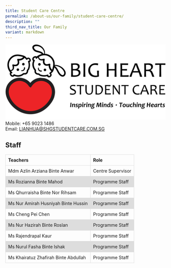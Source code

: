 ```yaml
---
title: Student Care Centre
permalink: /about-us/our-family/student-care-centre/
description: ""
third_nav_title: Our Family
variant: markdown
---
```

![](/images/About%20us/Student%20Care%20Centre/Lian%20Hua%20_SCC.png)
Mobile: +65 9023 1486  
Email: 
<a href="mailto:LIANHUA@SHGSTUDENTCARE.COM.SG">LIANHUA@SHGSTUDENTCARE.COM.SG</a>


## **Staff**

 <style>
 table {
  border-collapse: collapse;
  width: 100%;
}

td, th {
  border: 1px solid #dddddd;
  text-align: left;
  padding: 8px;
}

tr:nth-child(even) {
  background-color: #dddddd;
}
	
  </style>


  <table>
    <thead>
      <tr>
        <th>Teachers</th>
        <th>Role</th>    
      </tr>
    </thead>
    <tbody>
      <tr>
        <td>Mdm Azlin Arziana Binte Anwar</td>
        <td>Centre Supervisor</td>
      </tr>
      <tr>
        <td>Ms Rozianna Binte Mahod</td>
        <td>Programme Staff</td>
      </tr>
      <tr>
        <td>Ms Qhurraisha Binte Nor Rihsam</td>
        <td>Programme Staff</td>
      </tr>
      <tr>
        <td>Ms Nur Amirah Husniyah Binte Hussin</td>
        <td>Programme Staff</td>
      </tr>
      <tr>
        <td>Ms Cheng Pei Chen</td>
        <td>Programme Staff</td>
      </tr>
			<tr>
        <td>Ms Nur Hazirah Binte Roslan</td>
        <td>Programme Staff</td>
      </tr>
			<tr>
        <td>Ms Rajendrapal Kaur</td>
        <td>Programme Staff</td>
      </tr>
			<tr>
        <td>Ms Nurul Fasha Binte Ishak</td>
        <td>Programme Staff</td>
      </tr>
			<tr>
        <td>Ms Khairatuz Zhafirah Binte Abdullah</td>
        <td>Programme Staff</td>
      </tr>
    </tbody>
  </table>

